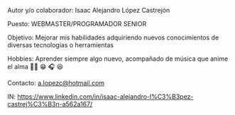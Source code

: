 Autor y/o colaborador: Isaac Alejandro López Castrejón

Puesto: WEBMASTER/PROGRAMADOR SENIOR

Objetivo: Mejorar mis habilidades adquiriendo nuevos conocimientos de diversas tecnologías o herramientas

Hobbies: Aprender siempre algo nuevo, acompañado de música que anime el alma 🙌🏻 😁 🎧 😆

Contacto: a.lopezc@hotmail.com

IN: https://www.linkedin.com/in/isaac-alejandro-l%C3%B3pez-castrej%C3%B3n-a562a167/
